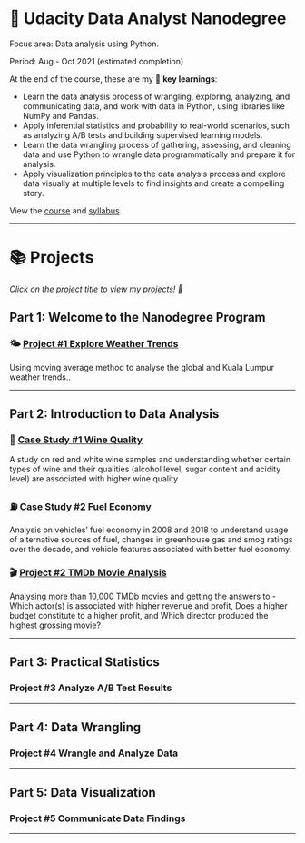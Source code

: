 # 🌟 Udacity Data Analyst Nanodegree 

Focus area: Data analysis using Python.

Period: Aug - Oct 2021 (estimated completion)

At the end of the course, these are my 🔑 **key learnings**:
- Learn the data analysis process of wrangling, exploring, analyzing, and communicating data, and work with data in Python, using libraries like NumPy and Pandas.
- Apply inferential statistics and probability to real-world scenarios, such as analyzing A/B tests and building supervised learning models.
- Learn the data wrangling process of gathering, assessing, and cleaning data and use Python to wrangle data programmatically and prepare it for analysis.
- Apply visualization principles to the data analysis process and explore data visually at multiple levels to find insights and create a compelling story.

View the [course](https://www.udacity.com/course/data-analyst-nanodegree--nd002) and [syllabus](https://d20vrrgs8k4bvw.cloudfront.net/documents/en-US/nd002-syllabus_2018-June_v9.pdf).

***

# 📚 Projects

_Click on the project title to view my projects! 🙂_

## Part 1: Welcome to the Nanodegree Program

### 🌤 [Project #1 Explore Weather Trends](https://github.com/katiehuangx/Udacity-Data-Analyst-Nanodegree/blob/main/Project%201%20-%20Explore%20Weather%20Trends.ipynb)

Using moving average method to analyse the global and Kuala Lumpur weather trends..

***

## Part 2: Introduction to Data Analysis

### 🍷 [Case Study #1 Wine Quality](https://github.com/katiehuangx/Udacity-Data-Analyst-Nanodegree/blob/main/Case%20Study%201%20-%20Analysing%20Wine%20Quality.ipynb)

A study on red and white wine samples and understanding whether certain types of wine and their qualities (alcohol
level, sugar content and acidity level) are associated with higher wine quality

### ⛽️ [Case Study #2 Fuel Economy](https://github.com/katiehuangx/Udacity-Data-Analyst-Nanodegree/blob/main/Case%20Study%202%20-%20Fuel%20Economy.ipynb)

Analysis on vehicles’ fuel economy in 2008 and 2018 to understand usage of alternative sources of fuel, changes in greenhouse gas and smog ratings over the decade, and vehicle features associated with better fuel economy.

### 🎬 [Project #2 TMDb Movie Analysis](https://github.com/katiehuangx/Udacity-Data-Analyst-Nanodegree/blob/main/Project%202%20-%20TMDB%20Movie%20Analysis.ipynb)

Analysing more than 10,000 TMDb movies and getting the answers to - Which actor(s) is associated with higher revenue and profit, Does a higher budget constitute to a higher profit, and Which director produced the highest grossing movie?

***

## Part 3: Practical Statistics

### Project #3 Analyze A/B Test Results

***

## Part 4: Data Wrangling

### Project #4 Wrangle and Analyze Data

***

## Part 5: Data Visualization

### Project #5 Communicate Data Findings

***
